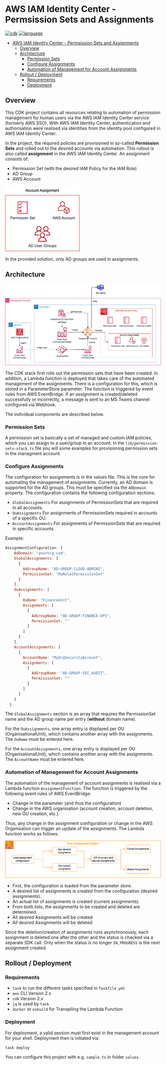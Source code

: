 # AWS IAM Identity Center - Permsission Sets and Assignments

[![cdk](https://img.shields.io/badge/aws_cdk-v2-orange.svg)](https://docs.aws.amazon.com/cdk/v2/guide/home.html)
[![language](https://img.shields.io/badge/typescript-3.9.7-purple.svg)](https://docs.aws.amazon.com/cdk/v2/guide/home.html)


- [AWS IAM Identity Center - Permsission Sets and Assignments](#aws-iam-identity-center---permsission-sets-and-assignments)
  - [Overview](#overview)
  - [Architecture](#architecture)
    - [Permission Sets](#permission-sets)
    - [Configure Assignments](#configure-assignments)
    - [Automation of Management for Account Assignments](#automation-of-management-for-account-assignments)
  - [Rollout / Deployment](#rollout--deployment)
    - [Requirements](#requirements)
    - [Deployment](#deployment)

## Overview
This CDK project contains all resources relating to automation of permission management for human users via the AWS IAM Identity Center service (formerly AWS SSO). With AWS IAM Identity Center, authentication and authorisation were realised via identities from the identity pool configured in AWS IAM Identity Center.

In the project, the required policies are provisioned in so-called **Permission Sets** and rolled out to the desired accounts via automation. This rollout is also called **assignment** in the AWS IAM Identity Center. An assignment consists of:

- Permission Set (with the desired IAM Policy for the IAM Role)
- AD Group
- AWS Account

![Account Assignment](./static/Assignment.drawio.png "Account Assignment")

In the provided solution, only AD groups are used in assignments.

## Architecture
![Architecture](./static/Architecture.drawio.png "Architecture")

The CDK stack first rolls out the permission sets that have been created. In addition, a Lambda function is deployed that takes care of the automated management of the assignments. There is a configuration for this, which is stored in a ParameterStore parameter. The function is triggered by event rules from AWS EventBridge. If an assignment is created/deleted successfully or incorrectly, a message is sent to an MS Teams channel configured via Webhook.

The individual components are described below.

### Permission Sets

A permission set is basically a set of managed and custom IAM policies, which you can assign to a user/group in an account. In the `lib/permission-sets-stack.ts` file you will some examples for provisioning permission sets in the managment account.

### Configure Assignments

The configuration for assignments is in the values file. This is the core for automating the management of assignments. Currently, an AD domain is supported for the AD groups. This must be specified via the `ADDomain` property. The configuration contains the following configuration sections:

- `GlobalAssignments` For assignments of PermissionSets that are required in all accounts.
- `OuAssignments` For assignments of PermissionSets required in accounts of a specific OU.
- `AccountAssignments` For assignments of PermissionSets that are required in specific accounts.

Example:

```javascript
AssignmentConfiguration: {
    AdDomain: "yourorg.com",
    GlobalAssignments: [
      {
        AdGroupName: "AD-GROUP-CLOUD-ADMINS",
        PermissionSet: "MyRole1PermissionSet"
      }
    ],
    OuAssignments: [
      {
        OuName: "FinanceUnit",
        Assignments: [
          {
            AdGroupName: "AD-GROUP-FINANCE-OPS",
            PermissionSet: ""
          }
        ]
      }
    ],
    AccountAssignments: [
      {
        AccountName: "MyOrgSecurityAccount",
        Assignments: [
          {
            AdGroupName: "AD-GROUP-SEC_AUDIT",
            PermissionSet: ""
          }
        ]
      }
    ]
  }
```
The `GlobalAssignments` section is an array that requires the PermissionSet name and the AD group name per entry (**without** domain name).

For the `OuAssignments`, one array entry is displayed per OU (OrganisationalUnit), which contains another array with the assignments. The `OuName` must be entered here.

For the `AccountAssignments`, one array entry is displayed per OU (OrganisationalUnit), which contains another array with the assignments. The `AccountName` must be entered here.


### Automation of Management for Account Assignments

The automation of the management of account assignments is realised via a Lambda function `AssignmentFunction`. The function is triggered by the following event rules of AWS EventBridge:

- Change in the parameter (and thus the configuration)
- Change in the AWS organisation (account creation, account deletion, new OU creation, etc.).

Thus, any change in the assignment configuration or change in the AWS Organisation can trigger an update of the assignments. The Lambda function works as follows:

![LambdaFlow](./static/LambdaFlow.drawio.png "Lambda Flow")

- First, the configuration is loaded from the parameter store.
- A desired list of assignments is created from the configuration (desired assignments).
- An actual list of assignments is created (current assignments).
- From both lists, the assignments to be created and deleted are determined.
- All desired Assignments will be created
- All desired Assignments will be deleted

Since the deletion/creation of assignments runs asynchronously, each assignment is deleted one after the other and the status is checked via a separate SDK call. Only when the status is no longer `IN_PROGRESS` is the next assignment created.

## Rollout / Deployment

### Requirements

- `task` to run the different tasks specified in `Taskfile.yml`
- `aws` CLI Version 2.x
- `cdk` Version 2.x
- `jq` is used by `task`
- `docker` or `esbuild` for Transpiling the Lambda Function

### Deployment

For deployment, a valid session must first exist in the management account for your shell. Deployment then is initiated via:

```
task deploy
```

You can configure this project with e.g. `sample.ts` in folder `values`.